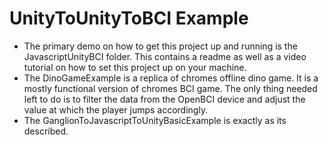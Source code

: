 # UnityToUnityToBCI Example
 * The primary demo on how to get this project up and running is the JavascriptUnityBCI folder.  This contains a readme as well as a video tutorial on how to set this project up on your machine.
 * The DinoGameExample is a replica of chromes offline dino game.  It is a mostly functional version of chromes BCI game.  The only thing needed left to do is to filter the data from the OpenBCI device and adjust the value at which the player jumps accordingly.
 * The GanglionToJavascriptToUnityBasicExample is exactly as its described.